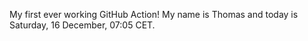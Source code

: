 My first ever working GitHub Action!
My name is Thomas and today is Saturday, 16 December, 07:05 CET. 
